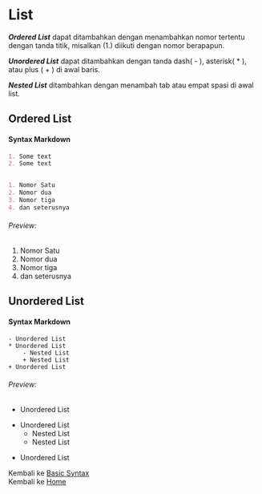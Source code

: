 # List
***Ordered List*** dapat ditambahkan dengan menambahkan nomor tertentu dengan tanda titik, misalkan (1.)  diikuti dengan nomor berapapun.

***Unordered List*** dapat ditambahkan dengan tanda dash( - ), asterisk( * ), atau plus ( + ) di awal baris.

***Nested List*** ditambahkan dengan menambah tab atau empat spasi di awal list. 

## Ordered List
#### Syntax Markdown
```markdown
1. Some text
2. Some text


1. Nomor Satu
2. Nomor dua
3. Nomor tiga 
4. dan seterusnya
```
###### Preview: 
1. Nomor Satu
2. Nomor dua
3. Nomor tiga 
4. dan seterusnya

## Unordered List
#### Syntax Markdown
```
- Unordered List
* Unordered List
	- Nested List
	+ Nested List 
+ Unordered List
```
###### Preview: 
- Unordered List
* Unordered List
	- Nested List
	+ Nested List 
+ Unordered List

Kembali ke [Basic Syntax](./Basic%20Syntax.md)   
Kembali ke [Home](/)
